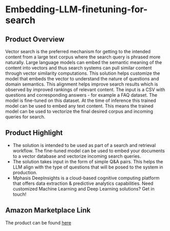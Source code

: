 # Embedding-LLM-finetuning-for-search

## Product Overview
Vector search is the preferred mechanism for getting to the intended content from a large text corpus where the search query is phrased more naturally. Large language models can embed the semantic meaning of the content into vectors and thus search systems can pull similar content through vector similarity computations. This solution helps customize the model that embeds the vector to understand the nature of questions and domain semantics. This alignment helps improve search results which is observed by improved rankings of relevant content. The input is a CSV with questions and corresponding answers - for example a FAQ dataset. The model is fine-tuned on this dataset. At the time of inference this trained model can be used to embed any text content. This means the trained model can be used to vectorize the final desired corpus and incoming queries for search.   


## Product Highlight
* The solution is intended to be used as part of a search and retrieval workflow. The fine-tuned model can be used to embed your documents to a vector database and vectorize incoming search queries.  
* The solution takes input in the form of simple Q&A pairs. This helps the LLM align with the type of questions that will be posed to the system in production. 
* Mphasis DeepInsights is a cloud-based cognitive computing platform that offers data extraction & predictive analytics capabilities. Need customized Machine Learning and Deep Learning solutions? Get in touch!

## Amazon Marketplace Link
The product can be found [here]()

